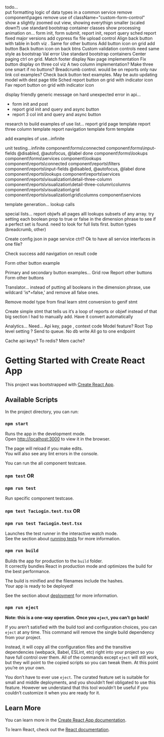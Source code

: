 


todo...  
put formatting logic of data types in a common service 
remove component\pages
remove use of className="custom-form-control"   
show a slightly zoomed out view, showing everythign smaller (scaled down?)
use standard bootstrap container classes 
show processing animation on... form init, form submit, report init, report query 
sched report
fixed major versions
add cypress
fix file upload control
Align back button with table in both viz . Same for other buttons
Add button icon on grid add button
Back button icon on back btns 
Custom validation controls need same style as bootstrap Val error
Use standard bootstrap containers
Center paging ctrl on grid. Match footer display
Nav page implementation
Fix button display on three col viz
A two column implementation? Make three one smart if no buttons?
Breadcrumb control. would be on reports only
nav link col examples?
Check back button text examples. May be auto updating model with dest page title
Sched report button on grid with indicator icon
Fav report button on grid with indicator icon


display friendly generic message on hard unexpected error in api... 
- form init and post 
- report grid init and query and async button
- report 3 col init and query and async button


research to build examples of use list...
report grid page template
report three column template
report navigation template
form template

add examples of use...infinite
 
 
unit testing...infinite
component\forms\connected
component\forms\input-fields @disabled, @autofocus, @label done
component\forms\lookups
component\forms\services
component\lookups
component\reports\connected
component\reports\filters
component\reports\input-fields  @disabled, @autofocus, @label done
component\reports\lookups
component\reports\services
component\reports\visualization\detail-three-column
component\reports\visualization\detail-three-column\columns
component\reports\visualization\grid
component\reports\visualization\grid\columns
component\services
 

template generation... 
lookup calls

special lists...
report
objwfs
all pages
alll lookups
subsets of any array. try setting each boolean prop to true or false in the dimension phrase to see if a perfect set is found. need to look for full lists first.
button types (breadcrumb, other)


Create config json in page service ctrl? 
Ok to have all service interfaces in one file?


  
Check success add navigation on result code 

Form other button example  

Primary and secondary button examples…
Grid row
Report other buttons
Form other buttons
 


Translator…
instead of putting all booleans in the dimension phrase, use wildcard 'is*=false,' and remove all false ones.  
 
Remove model type from final learn stmt conversion to genif stmt



Create simple stmt that tells us it’s a loop of reports or objwf instead of that big section I had to manually add. Have it convert automatically


 
Analytics…
Need… Api key, page , context code
Model feature?
Root Top level setting ?
Send to queue. No db write
All go to one endpoint


Cache api keys? To redis? Mem cache?



# Getting Started with Create React App

This project was bootstrapped with [Create React App](https://github.com/facebook/create-react-app).

## Available Scripts

In the project directory, you can run:

### `npm start`

Runs the app in the development mode.\
Open [http://localhost:3000](http://localhost:3000) to view it in the browser.

The page will reload if you make edits.\
You will also see any lint errors in the console.

You can run the all component testcase.
### `npm test` OR
### `npm run test`

Run specific component testcase.
### `npm test TacLogin.test.tsx` OR
### `npm run test TacLogin.test.tsx`

Launches the test runner in the interactive watch mode.\
See the section about [running tests](https://facebook.github.io/create-react-app/docs/running-tests) for more information.

### `npm run build`

Builds the app for production to the `build` folder.\
It correctly bundles React in production mode and optimizes the build for the best performance.

The build is minified and the filenames include the hashes.\
Your app is ready to be deployed!

See the section about [deployment](https://facebook.github.io/create-react-app/docs/deployment) for more information.

### `npm run eject`

**Note: this is a one-way operation. Once you `eject`, you can’t go back!**

If you aren’t satisfied with the build tool and configuration choices, you can `eject` at any time. This command will remove the single build dependency from your project.

Instead, it will copy all the configuration files and the transitive dependencies (webpack, Babel, ESLint, etc) right into your project so you have full control over them. All of the commands except `eject` will still work, but they will point to the copied scripts so you can tweak them. At this point you’re on your own.

You don’t have to ever use `eject`. The curated feature set is suitable for small and middle deployments, and you shouldn’t feel obligated to use this feature. However we understand that this tool wouldn’t be useful if you couldn’t customize it when you are ready for it.

## Learn More

You can learn more in the [Create React App documentation](https://facebook.github.io/create-react-app/docs/getting-started).

To learn React, check out the [React documentation](https://reactjs.org/).
